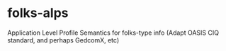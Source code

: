 # folks-alps
Application Level Profile Semantics for folks-type info (Adapt OASIS CIQ standard, and perhaps GedcomX, etc)
